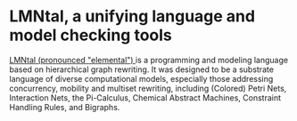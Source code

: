 # LMNtal, a unifying language and model checking tools

[LMNtal (pronounced "elemental") ](https://www.ueda.info.waseda.ac.jp/lmntal) is a programming and modeling language based on hierarchical graph rewriting.
It was designed to be a substrate language of diverse computational models, especially those addressing concurrency, 
mobility and multiset rewriting, including (Colored) Petri Nets, Interaction Nets, the Pi-Calculus, Chemical Abstract Machines, 
Constraint Handling Rules, and Bigraphs. 

<!--

It features point-to-point links to represent connectivity,
membranes to represent hierarchy and locality, and
graphical view of programs and computation.

Our full-fledged implementation supports nondeterministic state-space search 
and LTL model checking as well as ordinary graph-rewriting execution, 
making it an expressive verification tool.

Various unique features have been integrated into LaViT (LMNtal Visual Tools), 
an integrated development environment of LMNtal, that supports graph visualizer and 
state-space visualizer that turns out to be very useful for understanding as well as debugging your models and programs.


**Here are some ideas to get you started:**

🙋‍♀️ A short introduction - what is your organization all about?
🌈 Contribution guidelines - how can the community get involved?
👩‍💻 Useful resources - where can the community find your docs? Is there anything else the community should know?
🍿 Fun facts - what does your team eat for breakfast?
🧙 Remember, you can do mighty things with the power of [Markdown](https://docs.github.com/github/writing-on-github/getting-started-with-writing-and-formatting-on-github/basic-writing-and-formatting-syntax)
-->
